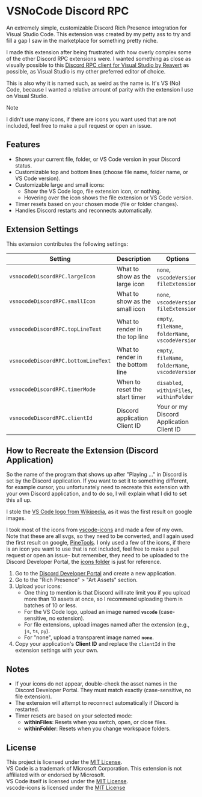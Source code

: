 # VSNoCode Discord RPC

An extremely simple, customizable Discord Rich Presence integration for Visual Studio Code. This extension was created by my petty ass to try and fill a gap I saw in the marketplace for something pretty niche.

I made this extension after being frustrated with how overly complex some of the other Discord RPC extensions were. I wanted something as close as visually possible to this [Discord RPC client for Visual Studio by Reavert] as possible, as Visual Studio is my other preferred editor of choice.

This is also why it is named such, as weird as the name is. It's VS (No) Code, because I wanted a relative amount of parity with the extension I use on Visual Studio.

> [!NOTE]
> I didn't use many icons, if there are icons you want used that are not included, feel free to make a pull request or open an issue.

## Features

- Shows your current file, folder, or VS Code version in your Discord status.
- Customizable top and bottom lines (choose file name, folder name, or VS Code version).
- Customizable large and small icons:
  - Show the VS Code logo, file extension icon, or nothing.
  - Hovering over the icon shows the file extension or VS Code version.
- Timer resets based on your chosen mode (file or folder changes).
- Handles Discord restarts and reconnects automatically.

## Extension Settings

This extension contributes the following settings:

| Setting                             | Description                       | Options                                            | Default              |
|-------------------------------------|-----------------------------------|----------------------------------------------------|----------------------|
| `vsnocodeDiscordRPC.largeIcon`      | What to show as the large icon    | `none`, `vscodeVersion`, `fileExtension`           | `vscodeVersion`      |
| `vsnocodeDiscordRPC.smallIcon`      | What to show as the small icon    | `none`, `vscodeVersion`, `fileExtension`           | `none`               |
| `vsnocodeDiscordRPC.topLineText`    | What to render in the top line    | `empty`, `fileName`, `folderName`, `vscodeVersion` | `folderName`         |
| `vsnocodeDiscordRPC.bottomLineText` | What to render in the bottom line | `empty`, `fileName`, `folderName`, `vscodeVersion` | `fileName`           |
| `vsnocodeDiscordRPC.timerMode`      | When to reset the start timer     | `disabled`, `withinFiles`, `withinFolder`          | `withinFolder`       |
| `vsnocodeDiscordRPC.clientId`       | Discord application Client ID     | Your or my Discord Application Client ID           | `123456789012345678` |

## How to Recreate the Extension (Discord Application)

So the name of the program that shows up after "Playing ..." in Discord is set by the Discord application. If you want to set it to something different, for example cursor, you unfortunately need to recreate this extension with your own Discord application, and to do so, I will explain what I did to set this all up.

I stole the [VS Code logo from Wikipedia], as it was the first result on google images.

I took most of the icons from [vscode-icons] and made a few of my own. Note that these are all svgs, so they need to be converted, and I again used the first result on google, [PineTools]. I only used a few of the icons, if there is an icon you want to use that is not included, feel free to make a pull request or open an issue- but remember, they need to be uploaded to the Discord Developer Portal, the [icons folder] is just for reference.

1. Go to the [Discord Developer Portal] and create a new application.
2. Go to the "Rich Presence" > "Art Assets" section.
3. Upload your icons:
   - One thing to mention is that Discord will rate limit you if you upload more than 10 assets at once, so I recommend uploading them in batches of 10 or less.
   - For the VS Code logo, upload an image named **`vscode`** (case-sensitive, no extension).
   - For file extensions, upload images named after the extension (e.g., `js`, `ts`, `py`).
   - For "none", upload a transparent image named **`none`**.
4. Copy your application's **Client ID** and replace the `clientId` in the extension settings with your own.

## Notes

- If your icons do not appear, double-check the asset names in the Discord Developer Portal. They must match exactly (case-sensitive, no file extension).
- The extension will attempt to reconnect automatically if Discord is restarted.
- Timer resets are based on your selected mode:
  - **withinFiles**: Resets when you switch, open, or close files.
  - **withinFolder**: Resets when you change workspace folders.

## License

This project is licensed under the [MIT License][LICENSE].  
VS Code is a trademark of Microsoft Corporation. This extension is not affiliated with or endorsed by Microsoft.  
VS Code itself is licensed under the [MIT License][vscode-license].  
vscode-icons is licensed under the [MIT License][vscode-icons-license]

[Discord RPC client for Visual Studio by Reavert]: https://marketplace.visualstudio.com/items?itemName=Ryavel.vsdrp2022
[VS Code logo from Wikipedia]: https://en.m.wikipedia.org/wiki/File:Visual_Studio_Code_1.35_icon.svg
[vscode-icons]: https://github.com/vscode-icons/vscode-icons/tree/master/icons
[PineTools]: https://pinetools.com/bulk-batch-svg-converter-viewer
[icons folder]: icons/
[Discord Developer Portal]: https://discord.com/developers/applications

[LICENSE]: LICENSE
[vscode-license]: https://github.com/microsoft/vscode/blob/main/LICENSE.txt
[vscode-icons-license]: https://github.com/vscode-icons/vscode-icons/blob/master/LICENSE
